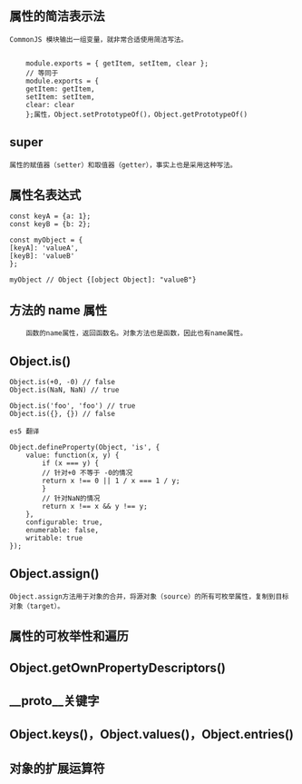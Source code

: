 ## 属性的简洁表示法

    CommonJS 模块输出一组变量，就非常合适使用简洁写法。

        
        module.exports = { getItem, setItem, clear };
        // 等同于
        module.exports = {
        getItem: getItem,
        setItem: setItem,
        clear: clear
        };属性，Object.setPrototypeOf()，Object.getPrototypeOf()
## super 
    
    属性的赋值器（setter）和取值器（getter），事实上也是采用这种写法。


## 属性名表达式

    const keyA = {a: 1};
    const keyB = {b: 2};

    const myObject = {
    [keyA]: 'valueA',
    [keyB]: 'valueB'
    };

    myObject // Object {[object Object]: "valueB"}
## 方法的 name 属性

        函数的name属性，返回函数名。对象方法也是函数，因此也有name属性。
## Object.is()

    Object.is(+0, -0) // false
    Object.is(NaN, NaN) // true
    
    Object.is('foo', 'foo') // true
    Object.is({}, {}) // false

    es5 翻译 

    Object.defineProperty(Object, 'is', {
        value: function(x, y) {
            if (x === y) {
            // 针对+0 不等于 -0的情况
            return x !== 0 || 1 / x === 1 / y;
            }
            // 针对NaN的情况
            return x !== x && y !== y;
        },
        configurable: true,
        enumerable: false,
        writable: true
    });


## Object.assign()

    Object.assign方法用于对象的合并，将源对象（source）的所有可枚举属性，复制到目标对象（target）。
## 属性的可枚举性和遍历
## Object.getOwnPropertyDescriptors()
## __proto__关键字
## Object.keys()，Object.values()，Object.entries()
## 对象的扩展运算符
